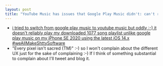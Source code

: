 ```yaml
---
layout: post
title: "YouTube Music has issues that Google Play Music didn't: can't reliably play downloaded playlists, etc"
---
```

*  [i tried to switch from google play music to youtube music but oddly :-) it doesn't reliably play my downloaded 1077 song playlist unlike google play music on my iPhone SE 2020 using the latest iOS 14.x](https://twitter.com/rtanglao/status/1332959866915233792) [#weAllMakeShttySoftware](https://twitter.com/hashtag/weAllMakeShttySoftware)
*  "Every pixel isn't sacred (TM)"  :-) so I won't complain about the different UX just for the sake of complaining :-) If I think of something substantial to complain about I'll tweet and blog it.

